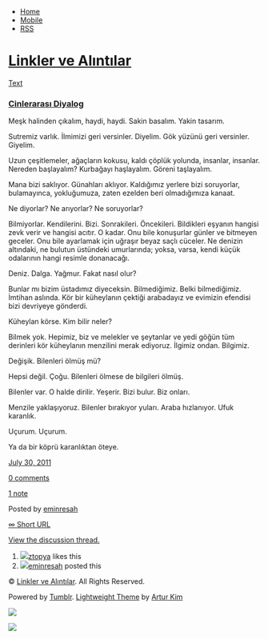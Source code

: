 -   [Home](/)
-   [Mobile](/mobile)
-   [RSS](http://eminresah.tumblr.com/rss)

[Linkler ve Alıntılar](/)
=========================

[Text](http://eminresah.tumblr.com/post/8269471955/cinleraras-diyalog)

### [Cinlerarası Diyalog](http://eminresah.tumblr.com/post/8269471955/cinleraras-diyalog)

Meşk halinden çıkalım, haydi, haydi. Sakin basalım. Yakin tasarım.

Sutremiz varlık. İlmimizi geri versinler. Diyelim. Gök yüzünü geri
versinler. Giyelim.

Uzun çeşitlemeler, ağaçların kokusu, kaldı çöplük yolunda, insanlar,
insanlar. Nereden başlayalım? Kurbağayı haşlayalım. Göreni taşlayalım.

Mana bizi saklıyor. Günahları aklıyor. Kaldığımız yerlere bizi
soruyorlar, bulamayınca, yokluğumuza, zaten ezelden beri olmadığımıza
kanaat.

Ne diyorlar? Ne arıyorlar? Ne soruyorlar?

Bilmiyorlar. Kendilerini. Bizi. Sonrakileri. Öncekileri. Bildikleri
eşyanın hangisi zevk verir ve hangisi acıtır. O kadar. Onu bile
konuşurlar günler ve bitmeyen geceler. Onu bile ayarlamak için uğraşır
beyaz saçlı cüceler. Ne denizin altındaki, ne bulutun üstündeki
umurlarında; yoksa, varsa, kendi küçük odalarının hangi resimle
donanacağı.

Deniz. Dalga. Yağmur. Fakat nasıl olur?

Bunlar mı bizim üstadımız diyeceksin. Bilmediğimiz. Belki bilmediğimiz.
İmtihan aslında. Kör bir küheylanın çektiği arabadayız ve evimizin
efendisi bizi devriyeye gönderdi.

Küheylan körse. Kim bilir neler?

Bilmek yok. Hepimiz, biz ve melekler ve şeytanlar ve yedi göğün tüm
derinleri kör küheylanın menzilini merak ediyoruz. İlgimiz ondan.
Bilgimiz.

Değişik. Bilenleri ölmüş mü?

Hepsi değil. Çoğu. Bilenleri ölmese de bilgileri ölmüş.

Bilenler var. O halde dirilir. Yeşerir. Bizi bulur. Biz onları.

Menzile yaklaşıyoruz. Bilenler bırakıyor yuları. Araba hızlanıyor. Ufuk
karanlık.

Uçurum. Uçurum.

Ya da bir köprü karanlıktan öteye.

[July 30,
2011](http://eminresah.tumblr.com/post/8269471955/cinleraras-diyalog)

[0
comments](http://eminresah.tumblr.com/post/8269471955/cinleraras-diyalog#disqus_thread)

[1
note](http://eminresah.tumblr.com/post/8269471955/cinleraras-diyalog#notes)

Posted by [eminresah](http://eminresah.tumblr.com/)

[∞ Short URL](http://tmblr.co/ZWS1Oy7ivY3J)

[View the discussion thread.](http://erblog.disqus.com/?url=ref)

1.  [![](http://38.media.tumblr.com/avatar_17d7756f7f8f_16.png)](http://ztopya.tumblr.com/ "aglea ")[ztopya](http://ztopya.tumblr.com/ "aglea")
    likes this
2.  [![](http://38.media.tumblr.com/avatar_06c8562d8d9e_16.png)](http://eminresah.tumblr.com/ "Linkler ve Alıntılar")[eminresah](http://eminresah.tumblr.com/ "Linkler ve Alıntılar")
    posted this

© [Linkler ve Alıntılar](/). All Rights Reserved.

Powered by [Tumblr](http://tumblr.com). [Lightweight
Theme](http://www.tumblr.com/theme/10820) by [Artur
Kim](http://arturkim.com)

![](https://px.srvcs.tumblr.com/impixu?T=1434919017&J=eyJ0eXBlIjoidXJsIiwidXJsIjoiaHR0cDpcL1wvZW1pbnJlc2FoLnR1bWJsci5jb21cL3Bvc3RcLzgyNjk0NzE5NTVcL2NpbmxlcmFyYXMtZGl5YWxvZyIsInJlcXR5cGUiOjAsInJvdXRlIjoiXC9wb3N0XC86aWRcLzpzdW1tYXJ5Iiwibm9zY3JpcHQiOjF9&U=DEHDKHFNND&K=ee40e46fdff8c2e0f1a735b1336e190522873fed84bda5292f403e4c9abfbb72&R=)

![](https://px.srvcs.tumblr.com/impixu?T=1434919017&J=eyJ0eXBlIjoicG9zdCIsInVybCI6Imh0dHA6XC9cL2VtaW5yZXNhaC50dW1ibHIuY29tXC9wb3N0XC84MjY5NDcxOTU1XC9jaW5sZXJhcmFzLWRpeWFsb2ciLCJyZXF0eXBlIjowLCJyb3V0ZSI6IlwvcG9zdFwvOmlkXC86c3VtbWFyeSIsInBvc3RzIjpbeyJwb3N0aWQiOiI4MjY5NDcxOTU1IiwiYmxvZ2lkIjoiMzY0ODAyOCIsInNvdXJjZSI6MzN9XSwibm9zY3JpcHQiOjF9&U=NOJDMMHPBD&K=a7c241453ef49441dec43b31edc15486a48fe47e68c24b4017d1b9afd7102e80&R=)

